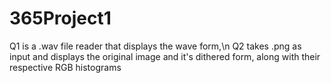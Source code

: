 # 365Project1
Q1 is a .wav file reader that displays the wave form,\n
Q2 takes .png as input and displays the original image and it's dithered form, along with their respective RGB histograms
